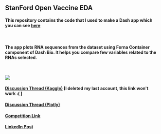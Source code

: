 ## StanFord Open Vaccine EDA

#### This repository contains the code that I used to make a Dash app which you can see [here](https://rna-dash.herokuapp.com/)

</br>

#### The app plots RNA sequences from the dataset using Forna Container component of Dash Bio. It helps you compare few variables related to the RNAs selected. 

</br>

![](https://github.com/atharva-2001/stanford-covid-vaccine/blob/master/bin/gif/dash-rna2.gif)

#### [Discussion Thread (Kaggle)](https://www.kaggle.com/c/stanford-covid-vaccine/discussion/183973) [I deleted my last account, this link won't work :( ]

#### [Discussion Thread (Plotly)](https://community.plotly.com/t/show-and-tell-rna-visualization-app-for-covid-vaccine-competition-by-stanford-eterna/45050)

#### [Competition Link](https://www.kaggle.com/c/stanford-covid-vaccine/overview)
#### [LinkedIn Post](https://www.linkedin.com/posts/plotly_datascience-covid-kaggle-ugcPost-6712483900549152768-f5Kx)
